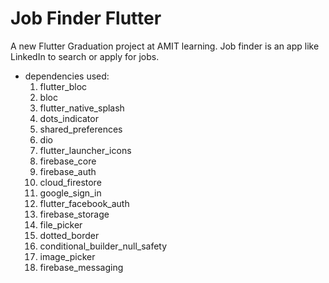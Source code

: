 # Job Finder Flutter

A new Flutter Graduation project at AMIT learning. Job finder is an app like LinkedIn to search or apply for jobs.

- dependencies used:
  1. flutter_bloc
  2. bloc
  3. flutter_native_splash
  4. dots_indicator
  5. shared_preferences
  6. dio
  7. flutter_launcher_icons
  8. firebase_core
  9. firebase_auth
  10. cloud_firestore
  11. google_sign_in
  12. flutter_facebook_auth
  13. firebase_storage
  14. file_picker
  15. dotted_border
  16. conditional_builder_null_safety
  17. image_picker
  18. firebase_messaging
